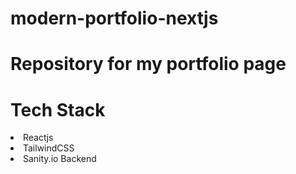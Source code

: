 # modern-portfolio-nextjs

<h1>Repository for my portfolio page</h1>

<h1>Tech Stack</h1>
<li>Reactjs</li>
<li>TailwindCSS</li>
<li>Sanity.io Backend</li>
</ul>
